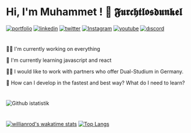 
# Hi, I'm Muhammet ! 👋 𝕱𝖚𝖗𝖈𝖍𝖙𝖑𝖔𝖘𝖉𝖚𝖓𝖐𝖊𝖑

[![portfolio](https://img.shields.io/badge/my_portfolio-000?style=for-the-badge&logo=ko-fi&logoColor=fff)](https://katherineoelsner.com/)
[![linkedin](https://img.shields.io/badge/linkedin-000?style=for-the-badge&logo=linkedin&logoColor=blue)](https://www.linkedin.com/in/muhammet-%C3%B6zt%C3%BCrk-85939a241/)
[![twitter](https://img.shields.io/badge/twitter-000?style=for-the-badge&logo=twitter&logoColor=0080ff)](https://twitter.com/)
[![Instagram](https://img.shields.io/badge/Instagram-000?style=for-the-badge&logo=Instagram&logoColor=pruple)](https://Instagram.com/)
[![youtube](https://img.shields.io/badge/youtube-000?style=for-the-badge&logo=youtube&logoColor=FF0000)](https://www.youtube.com/@Furchtlosdunkel)
[![dıscord](https://img.shields.io/badge/Discord-000?style=for-the-badge&logo=discord&logoColor=fff)](https://discord.com/)

#

👩‍💻 I'm currently working on everything

🧠 I'm currently learning javascript and react

👯‍♀️ I would like to work with partners who offer Dual-Studium in Germany.

🤔 How can I develop in the fastest and best way? What do I need to learn?

# 
![ Github istatistik](https://github-readme-stats.vercel.app/api?username=Furchtlosdunkel&show_icons=true&theme=vision-friendly-dark)
#
[![willianrod's wakatime stats](https://github-readme-stats.vercel.app/api/wakatime?username=Furchtlosdunkel)](https://github.com/Furchtlosdunkel)
[![Top Langs](https://github-readme-stats.vercel.app/api/top-langs/?username=Furchtlosdunkel)](https://github.com/Furchtlosdunkel)




<!-- 
📊 &nbsp;**This week I spent my time on**
![Wwakatime stats](https://github-readme-stats-taupe-two.vercel.app/api/wakatime?username=Furchtlosdunkel&hide_title=true&hide_border=true&langs_count=5&bg_color=00000000&text_color=777) -->
